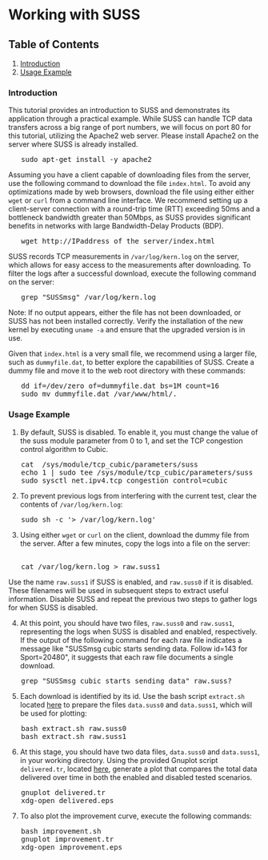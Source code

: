 # Working with SUSS

## Table of Contents
1. [Introduction](#introduction)
2. [Usage Example](#usage-example)

### Introduction

This tutorial provides an introduction to SUSS and demonstrates its application through a practical example.
While SUSS can handle TCP data transfers across a big range of port numbers, we will focus on port 80 for this tutorial, utilizing the Apache2 web server. Please install Apache2 on the server where SUSS is already installed.

<pre>
   sudo apt-get install -y apache2
</pre>

Assuming you have a client capable of downloading files from the server, use the following command to download the file `index.html`. To avoid any optimizations made by web browsers, download the file using either either `wget` or `curl` from a command line interface.
We recommend setting up a client-server connection with a round-trip time (RTT) exceeding 50ms and a bottleneck bandwidth greater than 50Mbps, as SUSS provides significant benefits in networks with large Bandwidth-Delay Products (BDP).

<pre>
   wget http://IPaddress_of_the_server/index.html
</pre>

SUSS records TCP measurements in `/var/log/kern.log` on the server, which allows for easy access to the measurements after downloading.
To filter the logs after a successful download, execute the following command on the server:
<pre>
   grep "SUSSmsg" /var/log/kern.log
</pre>
Note: If no output appears, either the file has not been downloaded, or SUSS has not been installed correctly. Verify the installation of the new kernel by executing `uname -a` and ensure that the upgraded version is in use.


Given that `index.html` is a very small file, we recommend using a larger file, such as `dummyfile.dat`, to better explore the capabilities of SUSS.
Create a dummy file and move it to the web root directory with these commands:

<pre>
   dd if=/dev/zero of=dummyfile.dat bs=1M count=16
   sudo mv dummyfile.dat /var/www/html/.
</pre>


### Usage Example
1. By default, SUSS is disabled. To enable it, you must change the value of the suss module parameter from 0 to 1, and set the TCP congestion control algorithm to Cubic.

<pre>
   cat  /sys/module/tcp_cubic/parameters/suss
   echo 1 | sudo tee /sys/module/tcp_cubic/parameters/suss
   sudo sysctl net.ipv4.tcp_congestion_control=cubic
</pre>

2. To prevent previous logs from interfering with the current test, clear the contents of `/var/log/kern.log`:
<pre>
   sudo sh -c '> /var/log/kern.log'
</pre>

3. Using either `wget` or `curl` on the client, download the dummy file from the server. After a few minutes, copy the logs into a file on the server:
<pre> 
   cat /var/log/kern.log > raw.suss1
</pre>
Use the name `raw.suss1` if SUSS is enabled, and `raw.suss0` if it is disabled. These filenames will be used in subsequent steps to extract useful information.
Disable SUSS and repeat the previous two steps to gather logs for when SUSS is disabled.

4. At this point, you should have two files, `raw.suss0` and `raw.suss1`, representing the logs when SUSS is disabled and enabled, respectively.
If the output of the following command for each raw file indicates a message like "SUSSmsg cubic starts sending data. Follow id=143 for Sport=20480", it suggests that each raw file documents a single download.
<pre>
   grep "SUSSmsg cubic starts sending data" raw.suss?
</pre> 

5. Each download is identified by its id. Use the bash script `extract.sh` located [here](./example) to prepare the files `data.suss0` and `data.suss1`, which will be used for plotting:
<pre>
   bash extract.sh raw.suss0
   bash extract.sh raw.suss1
</pre>

6. At this stage, you should have two data files, `data.suss0` and `data.suss1`, in your working directory.
Using the provided Gnuplot script `delivered.tr`, located [here](./example), generate a plot that compares the total data delivered over time in both the enabled and disabled tested scenarios.
<pre>
   gnuplot delivered.tr
   xdg-open delivered.eps
</pre>

7. To also plot the improvement curve, execute the following commands:
<pre>
   bash improvement.sh
   gnuplot improvement.tr
   xdg-open improvement.eps
</pre>

